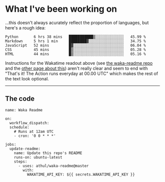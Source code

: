 # What I've been working on

…this doesn't always acurately reflect the proportion of languages, but here's a rough idea:

<!--START_SECTION:waka-->
```text
Python       6 hrs 38 mins   ███████████▒░░░░░░░░░░░░░   45.99 % 
Markdown     5 hrs 1 min     ████████▓░░░░░░░░░░░░░░░░   34.75 % 
JavaScript   52 mins         █▓░░░░░░░░░░░░░░░░░░░░░░░   06.04 % 
CSS          45 mins         █▒░░░░░░░░░░░░░░░░░░░░░░░   05.28 % 
HTML         44 mins         █▒░░░░░░░░░░░░░░░░░░░░░░░   05.16 % 
```
<!--END_SECTION:waka-->

Instructions for the Wakatime readout above (see [the waka-readme repo](https://github.com/athul/waka-readme) and the [other page about this](https://github.com/marketplace/actions/waka-readme)) aren't really clear and seem to end with "That's it! The Action runs everyday at 00.00 UTC" which makes the rest of the text look optional.

---

## The code

```
name: Waka Readme

on:
  workflow_dispatch:
  schedule:
    # Runs at 12am UTC
    - cron: '0 0 * * *'

jobs:
  update-readme:
    name: Update this repo's README
    runs-on: ubuntu-latest
    steps:
      - uses: athul/waka-readme@master
        with:
          WAKATIME_API_KEY: ${{ secrets.WAKATIME_API_KEY }}
```
